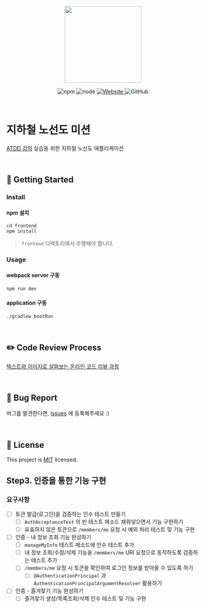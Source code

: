<p align="center">
    <img width="200px;" src="https://raw.githubusercontent.com/woowacourse/atdd-subway-admin-frontend/master/images/main_logo.png"/>
</p>
<p align="center">
  <img alt="npm" src="https://img.shields.io/badge/npm-6.14.15-blue">
  <img alt="node" src="https://img.shields.io/badge/node-14.18.2-blue">
  <a href="https://edu.nextstep.camp/c/R89PYi5H" alt="nextstep atdd">
    <img alt="Website" src="https://img.shields.io/website?url=https%3A%2F%2Fedu.nextstep.camp%2Fc%2FR89PYi5H">
  </a>
  <img alt="GitHub" src="https://img.shields.io/github/license/next-step/atdd-subway-admin">
</p>

<br>

# 지하철 노선도 미션
[ATDD 강의](https://edu.nextstep.camp/c/R89PYi5H) 실습을 위한 지하철 노선도 애플리케이션

<br>

## 🚀 Getting Started

### Install
#### npm 설치
```
cd frontend
npm install
```
> `frontend` 디렉토리에서 수행해야 합니다.

### Usage
#### webpack server 구동
```
npm run dev
```
#### application 구동
```
./gradlew bootRun
```
<br>

## ✏️ Code Review Process
[텍스트와 이미지로 살펴보는 온라인 코드 리뷰 과정](https://github.com/next-step/nextstep-docs/tree/master/codereview)

<br>

## 🐞 Bug Report

버그를 발견한다면, [Issues](https://github.com/next-step/atdd-subway-service/issues) 에 등록해주세요 :)

<br>

## 📝 License

This project is [MIT](https://github.com/next-step/atdd-subway-service/blob/master/LICENSE.md) licensed.

## Step3. 인증을 통한 기능 구현

### 요구사항

- [ ] 토큰 발급(로그인)을 검증하는 인수 테스트 만들기
    - [ ] `AuthAcceptanceTest` 의 빈 테스트 메소드 채워넣으면서 기능 구현하기
    - [ ] 유효하지 않은 토큰으로 `/members/me` 요청 시 예외 처리 테스트 및 기능 구현
- [ ] 인증 - 내 정보 조회 기능 완성하기
    - [ ] `manageMyInfo` 테스트 메소드에 인수 테스트 추가
    - [ ] 내 정보 조회/수정/삭제 기능을 `/members/me` URI 요청으로 동작하도록 검증하는 테스트 추가
    - [ ] `/members/me` 요청 시 토큰을 확인하여 로그인 정보를 받아올 수 있도록 하기
        - [ ] `@AuthenticationPrincipal` 과 `AuthenticationPrincipalArgumentResolver` 활용하기
- [ ] 인증 - 즐겨찾기 기능 완성하기
    - [ ] 즐겨찾기 생성/목록조회/삭제 인수 테스트 및 기능 구현
